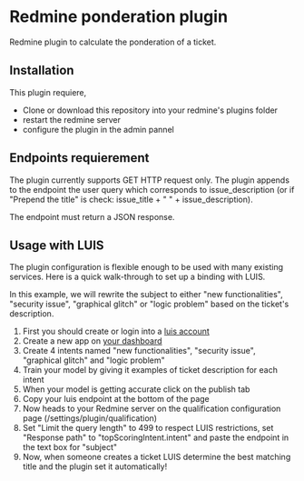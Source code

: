 # Redmine ponderation plugin

Redmine plugin to calculate the ponderation of a ticket.

## Installation

This plugin requiere, 

- Clone or download this repository into your redmine's plugins folder
- restart the redmine server
- configure the plugin in the admin pannel

## Endpoints requierement

The plugin currently supports GET HTTP request only. The plugin appends to the endpoint the user query which corresponds to issue_description (or if "Prepend the title" is check: issue_title + " " + issue_description).

The endpoint must return a JSON response.

## Usage with LUIS

The plugin configuration is flexible enough to be used with many existing services. Here is a quick walk-through to set up a binding with LUIS.

In this example, we will rewrite the subject to either "new functionalities", "security issue", "graphical glitch" or "logic problem" based on the ticket's description.

1. First you should create or login into a [luis account](https://www.luis.ai/home)
2. Create a new app on [your dashboard](https://www.luis.ai/applications)
3. Create 4 intents named "new functionalities", "security issue", "graphical glitch" and "logic problem"
4. Train your model by giving it examples of ticket description for each intent
5. When your model is getting accurate click on the publish tab
6. Copy your luis endpoint at the bottom of the page
7. Now heads to your Redmine server on the qualification configuration page (/settings/plugin/qualification)
8. Set "Limit the query length" to 499 to respect LUIS restrictions, set "Response path" to "topScoringIntent.intent" and paste the endpoint in the text box for "subject"
9. Now, when someone creates a ticket LUIS determine the best matching title and the plugin set it automatically!